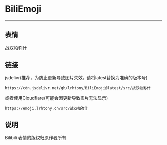 # BiliEmoji
---
## 表情
战双帕弥什
## 链接
jsdelivr(推荐，为防止更新导致图片失效，请将latest替换为准确的版本号)
```
https://cdn.jsdelivr.net/gh/lrhtony/BiliEmoji@latest/src/战双帕弥什
```
或者使用Cloudflare(可能会因更新导致图片无法显示)
```
https://emoji.lrhtony.cn/src/战双帕弥什
```
## 说明
Bilibili 表情的版权归原作者所有

